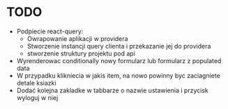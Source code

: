 # TODO

- Podpiecie react-query:
  - Owrapowanie aplikacji w providera
  - Stworzenie instancji query clienta i przekazanie jej do providera
  - stworzenie struktury projektu pod api
- Wyrenderowac conditionally nowy formularz lub formularz z populated data
- W przypadku klikniecia w jakis item, na nowo powinny byc zaciagniete detale ksiazki
- Dodać kolejna zakladke w tabbarze o nazwie ustawienia i przycisk wyloguj w niej
